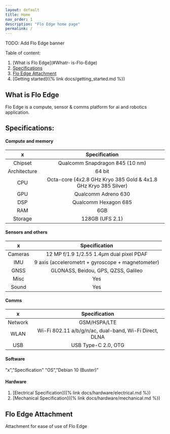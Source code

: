 ```yaml
---
layout: default
title: Home
nav_order: 1
description: "Flo Edge home page"
permalink: /
---
```


TODO: Add Flo Edge banner

Table of content:
1. [What is Flo Edge](#Whatr- is-Flo-Edge)
2. [Specifications](#Specifications)
3. [Flo Edge Attachment](#Flo-Edge-Attachment)
4. [Getting started]({% link docs/getting_started.md %})

## What is Flo Edge
Flo Edge is a compute, sensor & comms platform for ai and robotics application.

## Specifications:
#### Compute and memory
|      x       |                          Specification                          |
|:------------:|:---------------------------------------------------------------:|
|   Chipset    |                 Qualcomm Snapdragon 845 (10 nm)                 |
| Architecture |                             64 bit                              |
|     CPU      | Octa-core (4x2.8 GHz Kryo 385 Gold & 4x1.8 GHz Kryo 385 Silver) |
|     GPU      |                       Qualcomm Adreno 630                       |
|     DSP      |                      Qualcomm Hexagon 685                       |
|     RAM      |                               6GB                               |
|   Storage    |                         128GB (UFS 2.1)                         |

#### Sensors and others
|    x    |                   Specification                   |
|:-------:|:-------------------------------------------------:|
| Cameras |     12 MP f/1.9 1/2.55 1.4µm dual pixel PDAF      |
|   IMU   | 9 axis (accelerometrt + gyroscope + magnetometer) |
|  GNSS   |        GLONASS, Beidou, GPS, QZSS, Galileo        |
|  Misc   |                        Yes                        |
|  Sound  |                        Yes                        |

#### Comms
|    x    |                     Specification                      |
|:-------:|:------------------------------------------------------:|
| Network |                      GSM/HSPA/LTE                      |
|  WLAN   | Wi-Fi 802.11 a/b/g/n/ac, dual-band, Wi-Fi Direct, DLNA |
|   USB   |                  USB Type-C 2.0, OTG                   |

#### Software
"x","Specification"
"OS","Debian 10 (Buster)"

#### Hardware
1. [Electrical Specification]({% link docs/hardware/electrical.md %})
2. [Mechanical Specification]({% link docs/hardware/mechanical.md %})

## Flo Edge Attachment
Attachment for ease of use of Flo Edge
